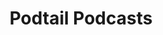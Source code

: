---
sitemap: false
title: "Podtail Podcasts"
redirect_to: https://podtail.com/en/podcast/mapping-the-doctrine-of-discovery/
permalink: /s/podtail/
---